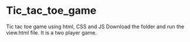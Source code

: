 # Tic_tac_toe_game
Tic tac toe game using html, CSS and JS
Download the folder and run the view.html file.
It is a two player game.
